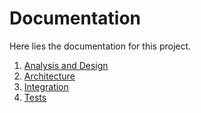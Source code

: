 # Documentation

Here lies the documentation for this project. 

1. [Analysis and Design](https://github.com/hiphoox/c202-assembly/tree/master/docs/analysis_design)
2. [Architecture](https://github.com/hiphoox/c202-assembly/tree/master/docs/architecture)
3. [Integration](https://github.com/hiphoox/c202-assembly/tree/master/docs/integration_plan)
4. [Tests](https://github.com/hiphoox/c202-assembly/tree/master/docs/testing_integration)